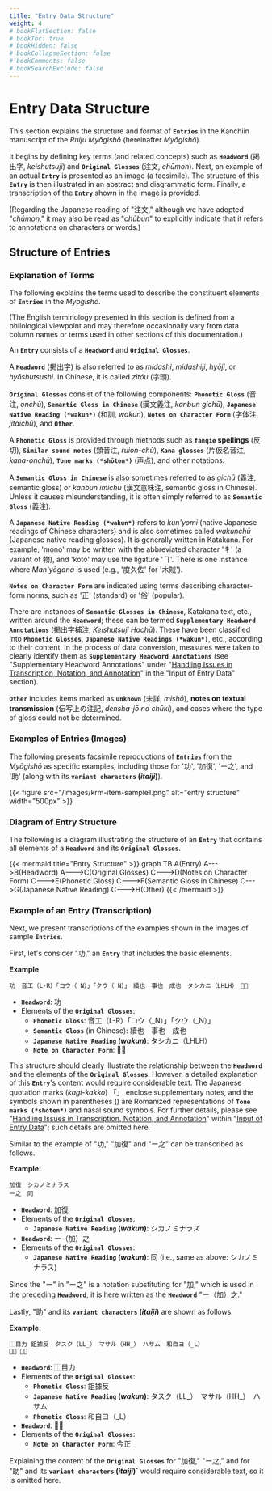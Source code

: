 ```yaml
---
title: "Entry Data Structure"
weight: 4
# bookFlatSection: false
# bookToc: true
# bookHidden: false
# bookCollapseSection: false
# bookComments: false
# bookSearchExclude: false
---
```


# Entry Data Structure

This section explains the structure and format of **`Entries`** in the Kanchiin manuscript of the *Ruiju Myōgishō* (hereinafter *Myōgishō*).

It begins by defining key terms (and related concepts) such as **`Headword`** (掲出字, *keishutsuji*) and **`Original Glosses`** (注文, *chūmon*). Next, an example of an actual **`Entry`** is presented as an image (a facsimile). The structure of this **`Entry`** is then illustrated in an abstract and diagrammatic form. Finally, a transcription of the **`Entry`** shown in the image is provided.

(Regarding the Japanese reading of "注文," although we have adopted "*chūmon*," it may also be read as "*chūbun*" to explicitly indicate that it refers to annotations on characters or words.)

## Structure of Entries

### Explanation of Terms

The following explains the terms used to describe the constituent elements of **`Entries`** in the *Myōgishō*.

(The English terminology presented in this section is defined from a philological viewpoint and may therefore occasionally vary from data column names or terms used in other sections of this documentation.)

An **`Entry`** consists of a **`Headword`** and **`Original Glosses`**.

A **`Headword`** (掲出字) is also referred to as *midashi*, *midashiji*, *hyōji*, or *hyōshutsushi*. In Chinese, it is called *zìtóu* (字頭).

**`Original Glosses`** consist of the following components: **`Phonetic Gloss`** (音注, *onchū*), **`Semantic Gloss in Chinese`** (漢文義注, *kanbun gichū*), **`Japanese Native Reading (*wakun*)`** (和訓, *wakun*), **`Notes on Character Form`** (字体注, *jitaichū*), and **`Other`**.

A **`Phonetic Gloss`** is provided through methods such as **`fanqie` spellings** (反切), **`Similar sound notes`** (類音注, *ruion-chū*), **`Kana glosses`** (片仮名音注, *kana-onchū*), **`Tone marks (*shōten*)`** (声点), and other notations.

A **`Semantic Gloss in Chinese`** is also sometimes referred to as *gichū* (義注, semantic gloss) or *kanbun imichū* (漢文意味注, semantic gloss in Chinese). Unless it causes misunderstanding, it is often simply referred to as **`Semantic Gloss`** (義注).

A **`Japanese Native Reading (*wakun*)`** refers to *kun'yomi* (native Japanese readings of Chinese characters) and is also sometimes called *wakunchū* (Japanese native reading glosses). It is generally written in Katakana. For example, 'mono' may be written with the abbreviated character '牜' (a variant of 物), and 'koto' may use the ligature 'ヿ'. There is one instance where *Man'yōgana* is used (e.g., '度久佐' for '木賊').

**`Notes on Character Form`** are indicated using terms describing character-form norms, such as '正' (standard) or '俗' (popular).

There are instances of **`Semantic Glosses in Chinese`**, Katakana text, etc., written around the **`Headword`**; these can be termed **`Supplementary Headword Annotations`** (掲出字補注, *Keishutsuji Hochū*). These have been classified into **`Phonetic Glosses`**, **`Japanese Native Readings (*wakun*)`**, etc., according to their content. In the process of data conversion, measures were taken to clearly identify them as **`Supplementary Headword Annotations`** (see "Supplementary Headword Annotations" under "[Handling Issues in Transcription, Notation, and Annotation](/en/docs/krm/04-entry-input/04-03-handling/)" in the "Input of Entry Data" section).

**`Other`** includes items marked as **`unknown`** (未詳, *mishō*), **notes on textual transmission** (伝写上の注記, *densha-jō no chūki*), and cases where the type of gloss could not be determined.

### Examples of Entries (Images)

The following presents facsimile reproductions of **`Entries`** from the *Myōgishō* as specific examples, including those for '功', '加復', 'ー之', and '助' (along with its **`variant characters` (*itaiji*)**).

{{\< figure src="/images/krm-item-sample1.png" alt="entry structure" width="500px" \>}}

### Diagram of Entry Structure

The following is a diagram illustrating the structure of an **`Entry`** that contains all elements of a **`Headword`** and its **`Original Glosses`**.

{{< mermaid title="Entry Structure" >}}
graph TB
    A(Entry)
    A--->B(Headword)
    A--->C(Original Glosses)
    C--->D(Notes on Character Form)
    C--->E(Phonetic Gloss)
    C--->F(Semantic Gloss in Chinese)
    C--->G(Japanese Native Reading)
    C--->H(Other)
{{< /mermaid >}}

### Example of an Entry (Transcription)

Next, we present transcriptions of the examples shown in the images of sample **`Entries`**.

First, let's consider "功," an **`Entry`** that includes the basic elements.

**Example**

```text
功　音工（L-R）「コウ（_N）」「クウ（_N）」　續也　事也　成也　タシカニ（LHLH）　𭃄歟
```

  - **`Headword`**: 功
  - Elements of the **`Original Glosses`**:
      - **`Phonetic Gloss`**: 音工（L-R）「コウ（_N）」「クウ（_N）」
      - **`Semantic Gloss`** (in Chinese): 續也　事也　成也
      - **`Japanese Native Reading` (*wakun*)**: タシカニ（LHLH）
      - **`Note on Character Form`**: 𭃄歟

This structure should clearly illustrate the relationship between the **`Headword`** and the elements of the **`Original Glosses`**.
However, a detailed explanation of this **`Entry`**'s content would require considerable text.
The Japanese quotation marks (*kagi-kakko*) 「」 enclose supplementary notes, and the symbols shown in parentheses () are Romanized representations of **`Tone marks (*shōten*)`** and nasal sound symbols.
For further details, please see "[Handling Issues in Transcription, Notation, and Annotation](/en/docs/krm/04-entry-input/04-03-handling/)" within "[Input of Entry Data](/en/docs/krm/04-entry-input/)"; such details are omitted here.



Similar to the example of "功," "加復" and "ー之" can be transcribed as follows.

**Example:**

```text
加復　シカノミナラス  
ー之　同
```

  - **`Headword`**: 加復
  - Elements of the **`Original Glosses`**:
      - **`Japanese Native Reading` (*wakun*)**: シカノミナラス
  - **`Headword`**: ー（加）之
  - Elements of the **`Original Glosses`**:
      - **`Japanese Native Reading` (*wakun*)**: 同 (i.e., same as above: シカノミナラス)

Since the "ー" in "ー之" is a notation substituting for "加," which is used in the preceding **`Headword`**, it is here written as the **`Headword`** "ー（加）之."

Lastly, "助" and its **`variant characters` (*itaiji*)** are shown as follows.

**Example:**

```text
⿰目力 鉏據反　タスク（LL_）　マサル（HH_）　ハサム　和自ヨ（_L）  
𦔳助 今正
```

  - **`Headword`**: ⿰目力
  - Elements of the **`Original Glosses`**:
      - **`Phonetic Gloss`**: 鉏據反
      - **`Japanese Native Reading` (*wakun*)**: タスク（LL_）　マサル（HH_）　ハサム
      - **`Phonetic Gloss`**: 和自ヨ（_L）
  - **`Headword`**: 𦔳助
  - Elements of the **`Original Glosses`**:
      - **`Note on Character Form`**: 今正

Explaining the content of the **`Original Glosses`** for "加復," "ー之," and for "助" and its **`variant characters` (*itaiji*)`** would require considerable text, so it is omitted here.
